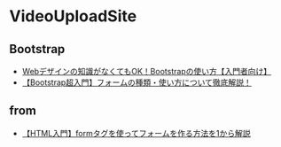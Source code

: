 # VideoUploadSite
## Bootstrap
- [Webデザインの知識がなくてもOK！Bootstrapの使い方【入門者向け】](https://techacademy.jp/magazine/6270#ta-toc-1)
- [【Bootstrap超入門】フォームの種類・使い方について徹底解説！](https://www.sejuku.net/blog/75886)
## from
- [【HTML入門】formタグを使ってフォームを作る方法を1から解説](https://www.sejuku.net/blog/81862)
